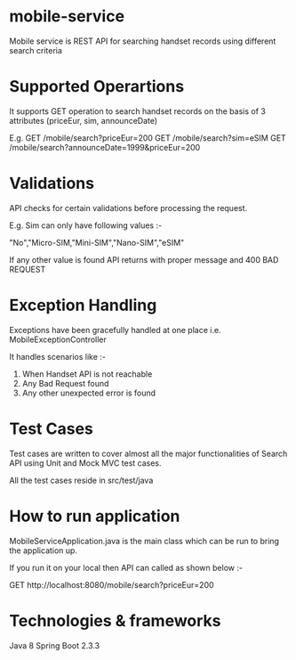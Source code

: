 # mobile-service
Mobile service is REST API for searching handset records using different search criteria

# Supported Operartions
It supports GET operation to search handset records on the basis of 3 attributes (priceEur, sim, announceDate)

E.g. GET /mobile/search?priceEur=200
     GET /mobile/search?sim=eSIM
     GET /mobile/search?announceDate=1999&priceEur=200
     
# Validations
API checks for certain validations before processing the request.

E.g. Sim can only have following values :-

"No","Micro-SIM,"Mini-SIM","Nano-SIM","eSIM"

If any other value is found API returns with proper message and 400 BAD REQUEST

# Exception Handling
Exceptions have been gracefully handled at one place i.e. MobileExceptionController

It handles scenarios like :-

1) When Handset API is not reachable
2) Any Bad Request found
3) Any other unexpected error is found

# Test Cases
Test cases are written to cover almost all the major functionalities of Search API using Unit and Mock MVC test cases.

All the test cases reside in src/test/java

# How to run application
MobileServiceApplication.java is the main class which can be run to bring the application up.

If you run it on your local then API can called as shown below :-

GET http://localhost:8080/mobile/search?priceEur=200

# Technologies & frameworks 
Java 8 
Spring Boot 2.3.3
